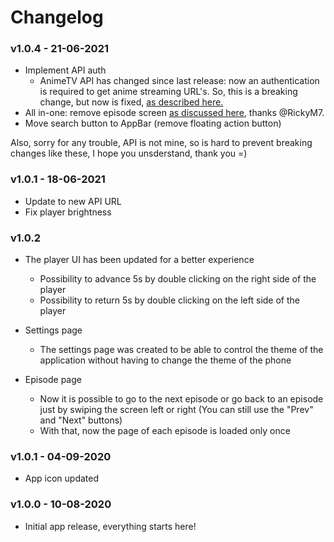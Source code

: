 # Changelog

### v1.0.4 - 21-06-2021

- Implement API auth
  - AnimeTV API has changed since last release: now an authentication is required to get anime streaming URL's. So, this is a breaking change, but now is fixed, [as described here.](https://github.com/LaksCastro/anime-tv-unofficial-api#nota-importante)
- All in-one: remove episode screen [as discussed here](https://github.com/AnimeFlitch/flitch/issues/5), thanks  @RickyM7.
- Move search button to AppBar (remove floating action button)

Also, sorry for any trouble, API is not mine, so is hard to prevent breaking changes like these, I hope you unsderstand, thank you =)

### v1.0.1 - 18-06-2021

- Update to new API URL
- Fix player brightness

### v1.0.2
- The player UI has been updated for a better experience
   - Possibility to advance 5s by double clicking on the right side of the player
   - Possibility to return 5s by double clicking on the left side of the player

- Settings page
   - The settings page was created to be able to control the theme of the application without having to change the theme of the phone

- Episode page
   - Now it is possible to go to the next episode or go back to an episode just by swiping the screen left or right (You can still use the "Prev" and "Next" buttons)
   - With that, now the page of each episode is loaded only once

### v1.0.1 - 04-09-2020
- App icon updated

### v1.0.0 - 10-08-2020
- Initial app release, everything starts here!
